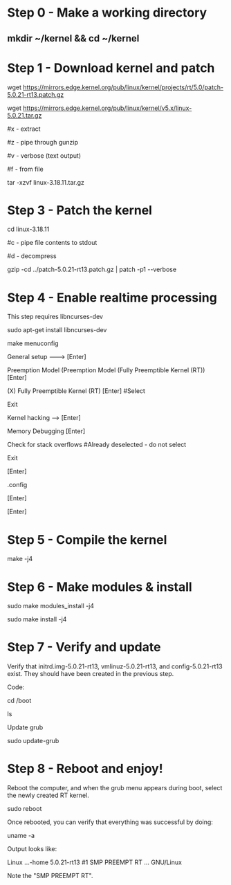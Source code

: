 # Step 0 - Make a working directory

## mkdir ~/kernel && cd ~/kernel

# Step 1 - Download kernel and patch

wget https://mirrors.edge.kernel.org/pub/linux/kernel/projects/rt/5.0/patch-5.0.21-rt13.patch.gz

wget https://mirrors.edge.kernel.org/pub/linux/kernel/v5.x/linux-5.0.21.tar.gz

  #x - extract

  #z - pipe through gunzip

  #v - verbose (text output)

  #f - from file

tar -xzvf linux-3.18.11.tar.gz

# Step 3 - Patch the kernel

cd linux-3.18.11

  #c - pipe file contents to stdout

  #d - decompress

gzip -cd ../patch-5.0.21-rt13.patch.gz | patch -p1 --verbose

# Step 4 - Enable realtime processing

  This step requires libncurses-dev

sudo apt-get install libncurses-dev

make menuconfig

  General setup ---> [Enter]
  
  Preemption Model (Preemption Model (Fully Preemptible Kernel (RT)) [Enter]
  
  (X) Fully Preemptible Kernel (RT) [Enter] #Select

  Exit

  Kernel hacking --> [Enter]

  Memory Debugging [Enter]

  Check for stack overflows #Already deselected - do not select

  Exit

  <Save> [Enter]

  .config

  <Okay> [Enter]

  <Exit> [Enter]
 
 # Step 5 - Compile the kernel
 
 make -j4
 
# Step 6 - Make modules & install
 
sudo make modules_install -j4

sudo make install -j4

# Step 7 - Verify and update

  Verify that initrd.img-5.0.21-rt13, vmlinuz-5.0.21-rt13, and config-5.0.21-rt13 exist. They should have been created in the previous step.

Code:

cd /boot

ls

  Update grub 

sudo update-grub

# Step 8 - Reboot and enjoy!

  Reboot the computer, and when the grub menu appears during boot, select the newly created RT kernel.

sudo reboot

  Once rebooted, you can verify that everything was successful by doing:

uname -a

  Output looks like:

  Linux ...-home 5.0.21-rt13 #1 SMP PREEMPT RT ... GNU/Linux

  Note the "SMP PREEMPT RT".
